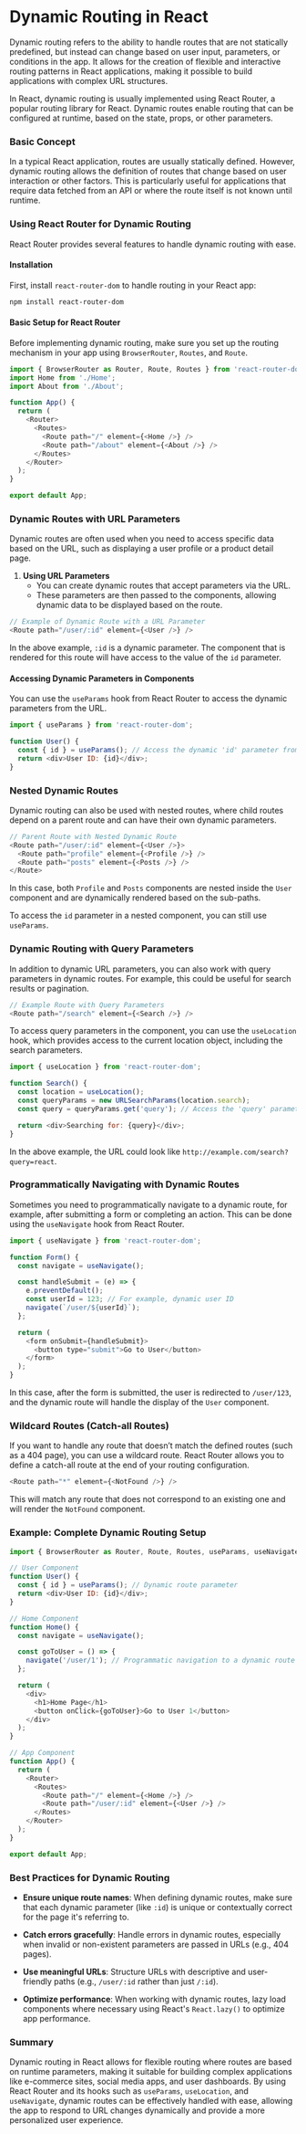 # **Dynamic Routing in React**

Dynamic routing refers to the ability to handle routes that are not statically predefined, but instead can change based on user input, parameters, or conditions in the app. It allows for the creation of flexible and interactive routing patterns in React applications, making it possible to build applications with complex URL structures.

In React, dynamic routing is usually implemented using React Router, a popular routing library for React. Dynamic routes enable routing that can be configured at runtime, based on the state, props, or other parameters.

### **Basic Concept**

In a typical React application, routes are usually statically defined. However, dynamic routing allows the definition of routes that change based on user interaction or other factors. This is particularly useful for applications that require data fetched from an API or where the route itself is not known until runtime.

### **Using React Router for Dynamic Routing**

React Router provides several features to handle dynamic routing with ease.

#### **Installation**
First, install `react-router-dom` to handle routing in your React app:
```bash
npm install react-router-dom
```

#### **Basic Setup for React Router**
Before implementing dynamic routing, make sure you set up the routing mechanism in your app using `BrowserRouter`, `Routes`, and `Route`.

```javascript
import { BrowserRouter as Router, Route, Routes } from 'react-router-dom';
import Home from './Home';
import About from './About';

function App() {
  return (
    <Router>
      <Routes>
        <Route path="/" element={<Home />} />
        <Route path="/about" element={<About />} />
      </Routes>
    </Router>
  );
}

export default App;
```

### **Dynamic Routes with URL Parameters**

Dynamic routes are often used when you need to access specific data based on the URL, such as displaying a user profile or a product detail page.

1. **Using URL Parameters**
   - You can create dynamic routes that accept parameters via the URL.
   - These parameters are then passed to the components, allowing dynamic data to be displayed based on the route.

```javascript
// Example of Dynamic Route with a URL Parameter
<Route path="/user/:id" element={<User />} />
```

In the above example, `:id` is a dynamic parameter. The component that is rendered for this route will have access to the value of the `id` parameter.

#### **Accessing Dynamic Parameters in Components**

You can use the `useParams` hook from React Router to access the dynamic parameters from the URL.

```javascript
import { useParams } from 'react-router-dom';

function User() {
  const { id } = useParams(); // Access the dynamic 'id' parameter from the URL
  return <div>User ID: {id}</div>;
}
```

### **Nested Dynamic Routes**

Dynamic routing can also be used with nested routes, where child routes depend on a parent route and can have their own dynamic parameters.

```javascript
// Parent Route with Nested Dynamic Route
<Route path="/user/:id" element={<User />}>
  <Route path="profile" element={<Profile />} />
  <Route path="posts" element={<Posts />} />
</Route>
```

In this case, both `Profile` and `Posts` components are nested inside the `User` component and are dynamically rendered based on the sub-paths.

To access the `id` parameter in a nested component, you can still use `useParams`.

### **Dynamic Routing with Query Parameters**

In addition to dynamic URL parameters, you can also work with query parameters in dynamic routes. For example, this could be useful for search results or pagination.

```javascript
// Example Route with Query Parameters
<Route path="/search" element={<Search />} />
```

To access query parameters in the component, you can use the `useLocation` hook, which provides access to the current location object, including the search parameters.

```javascript
import { useLocation } from 'react-router-dom';

function Search() {
  const location = useLocation();
  const queryParams = new URLSearchParams(location.search);
  const query = queryParams.get('query'); // Access the 'query' parameter

  return <div>Searching for: {query}</div>;
}
```

In the above example, the URL could look like `http://example.com/search?query=react`.

### **Programmatically Navigating with Dynamic Routes**

Sometimes you need to programmatically navigate to a dynamic route, for example, after submitting a form or completing an action. This can be done using the `useNavigate` hook from React Router.

```javascript
import { useNavigate } from 'react-router-dom';

function Form() {
  const navigate = useNavigate();

  const handleSubmit = (e) => {
    e.preventDefault();
    const userId = 123; // For example, dynamic user ID
    navigate(`/user/${userId}`);
  };

  return (
    <form onSubmit={handleSubmit}>
      <button type="submit">Go to User</button>
    </form>
  );
}
```

In this case, after the form is submitted, the user is redirected to `/user/123`, and the dynamic route will handle the display of the `User` component.

### **Wildcard Routes (Catch-all Routes)**

If you want to handle any route that doesn’t match the defined routes (such as a 404 page), you can use a wildcard route. React Router allows you to define a catch-all route at the end of your routing configuration.

```javascript
<Route path="*" element={<NotFound />} />
```

This will match any route that does not correspond to an existing one and will render the `NotFound` component.

### **Example: Complete Dynamic Routing Setup**

```javascript
import { BrowserRouter as Router, Route, Routes, useParams, useNavigate } from 'react-router-dom';

// User Component
function User() {
  const { id } = useParams(); // Dynamic route parameter
  return <div>User ID: {id}</div>;
}

// Home Component
function Home() {
  const navigate = useNavigate();

  const goToUser = () => {
    navigate('/user/1'); // Programmatic navigation to a dynamic route
  };

  return (
    <div>
      <h1>Home Page</h1>
      <button onClick={goToUser}>Go to User 1</button>
    </div>
  );
}

// App Component
function App() {
  return (
    <Router>
      <Routes>
        <Route path="/" element={<Home />} />
        <Route path="/user/:id" element={<User />} />
      </Routes>
    </Router>
  );
}

export default App;
```

### **Best Practices for Dynamic Routing**

- **Ensure unique route names**: When defining dynamic routes, make sure that each dynamic parameter (like `:id`) is unique or contextually correct for the page it's referring to.
  
- **Catch errors gracefully**: Handle errors in dynamic routes, especially when invalid or non-existent parameters are passed in URLs (e.g., 404 pages).
  
- **Use meaningful URLs**: Structure URLs with descriptive and user-friendly paths (e.g., `/user/:id` rather than just `/:id`).
  
- **Optimize performance**: When working with dynamic routes, lazy load components where necessary using React's `React.lazy()` to optimize app performance.

### **Summary**

Dynamic routing in React allows for flexible routing where routes are based on runtime parameters, making it suitable for building complex applications like e-commerce sites, social media apps, and user dashboards. By using React Router and its hooks such as `useParams`, `useLocation`, and `useNavigate`, dynamic routes can be effectively handled with ease, allowing the app to respond to URL changes dynamically and provide a more personalized user experience.